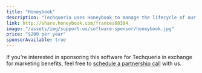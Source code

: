 ```yaml
---
title: "Honeybook"
description: "Techqueria uses Honeybook to manage the lifecycle of our partners."
link: http://share.honeybook.com/frances68394
image: "/assets/img/support-us/software-sponsor/honeybook.jpg"
price: "$200 per year"
sponsorAvailable: true
---
```


If you're interested in sponsoring this software for Techqueria in exchange for marketing benefits, feel free to [schedule a partnership call](https://calendly.com/techqueria) with us.